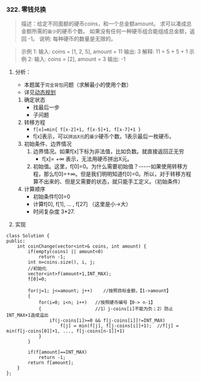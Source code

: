 
### 322. 零钱兑换
>描述：给定不同面额的硬币coins，和一个总金额amount。
求可以凑成总金额所需的`最少`的硬币个数。
如果没有任何一种硬币组合能组成总金额，返回 -1。
>说明: 每种硬币的数量是无限的。

>示例 1:
输入: coins = [1, 2, 5], amount = 11
输出: 3 
解释: 11 = 5 + 5 + 1
>示例 2:
输入: coins = [2], amount = 3
输出: -1

1. 分析：
    - 本题属于`完全背包`问题（求解最小的使用个数）
    - 详见[动态规划](../summary/动态规划.md)
    1. 确定状态
        - 找最后一步
        - 子问题
    2. 转移方程
        - `f[x]=min{ f[x-2]+1, f[x-5]+1, f[x-7]+1 }`
        - f[x]表示，可以`拼出X元`的`最少`硬币个数。1表示最后一枚硬币。
    3. 初始条件、边界情况
        1. 边界情况。如果f[x]下标为非法值，比如负数。就直接返回正无穷
            - f[x]= +∞ 表示，无法用硬币拼出X元。
        2. 初始值。这里，f[0]=0。为什么需要初始值？-----如果使用转移方程，那么f[0]=+∞。但是我们明明知道f[0]=0。所以，对于转移方程算不出来的、但是又需要的状态，就只能手工定义。（初始条件）
    4. 计算顺序
        - 初始条件f[0]=0
        - 计算f[0], f[1], ... , f[27]    （这里是小->大）
        - 时间复杂度 3*27.        

2. 实现
```
class Solution {
public:
    int coinChange(vector<int>& coins, int amount) {
        if(empty(coins) || amount<0)
            return -1;
        int n=coins.size(), i, j;                        
        //初始化
        vector<int>f(amount+1,INT_MAX);
        f[0]=0;

        for(j=1; j<=amount; j++)    //按照目标金额，【1->amount】
        {
            for(i=0; i<n; i++)   //按照硬币编号【0-> n-1】        
            {                    //1）j-coins[i]不能为负；2）防止INT_MAX+1造成溢出
                if(j-coins[i]>=0 && f[j-coins[i]]!=INT_MAX)  
                    f[j] = min(f[j], f[j-coins[i]]+1);  //f[j] = min(f[j-coins[0]]+1, ..., f[j-coins[n-1]]+1)
            }
        }
        
        if(f[amount]==INT_MAX)        
            return -1;        
        return f[amount];
    }
};
```
